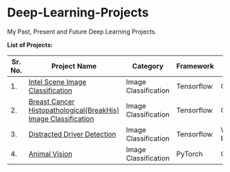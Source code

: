 # Deep-Learning-Projects
My Past, Present and Future Deep Learning Projects.

**List of Projects:**

| Sr. No. | Project Name | Category | Framework | Status |
| ------- | ------------ | -------- | --------- | ------ |
| 1.      | [Intel Scene Image Classification](https://github.com/JohnPPinto/Deep-Learning-Projects/blob/main/01_intel_scene_classification_project.ipynb) | Image Classification | Tensorflow | Completed |
| 2.      | [Breast Cancer Histopathological(BreakHis) Image Classification]() | Image Classification | Tensorflow | Completed |
| 3.      | [Distracted Driver Detection]() | Image Classification | Tensorflow | Work in Progress |
| 4.      | [Animal Vision]() | Image Classification | PyTorch | Completed |
